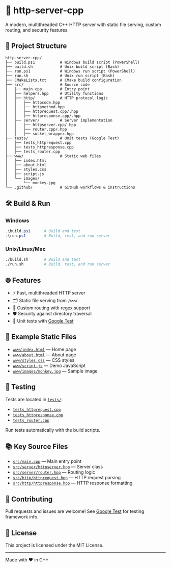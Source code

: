 # 🚀 http-server-cpp

A modern, multithreaded C++ HTTP server with static file serving, custom routing, and security features.

## 📁 Project Structure

```
http-server-cpp/
├── build.ps1           # Windows build script (PowerShell)
├── build.sh            # Unix build script (Bash)
├── run.ps1             # Windows run script (PowerShell)
├── run.sh              # Unix run script (Bash)
├── CMakeLists.txt      # CMake build configuration
├── src/                # Source code
│   ├── main.cpp        # Entry point
│   ├── helpers.hpp     # Utility functions
│   ├── http/           # HTTP protocol logic
│   │   ├── httpcode.hpp
│   │   ├── httpmethod.hpp
│   │   ├── httprequest.cpp/.hpp
│   │   ├── httpresponse.cpp/.hpp
│   ├── server/         # Server implementation
│   │   ├── httpserver.cpp/.hpp
│   │   ├── router.cpp/.hpp
│   │   ├── socket_wrapper.hpp
├── tests/              # Unit tests (Google Test)
│   ├── tests_httprequest.cpp
│   ├── tests_httpresponse.cpp
│   ├── tests_router.cpp
├── www/                # Static web files
│   ├── index.html
│   ├── about.html
│   ├── styles.css
│   ├── script.js
│   └── images/
│       └── monkey.jpg
└── .github/            # GitHub workflows & instructions
```

## 🛠️ Build & Run

### Windows
```powershell
.\build.ps1      # Build and test
.\run.ps1        # Build, test, and run server
```

### Unix/Linux/Mac
```bash
./build.sh       # Build and test
./run.sh         # Build, test, and run server
```

## 🌐 Features
- ⚡ Fast, multithreaded HTTP server
- 🗂️ Static file serving from `/www`
- 🔀 Custom routing with regex support
- 🛡️ Security against directory traversal
- 🧪 Unit tests with [Google Test](https://github.com/google/googletest)

## 📄 Example Static Files
- [`www/index.html`](./www/index.html) — Home page
- [`www/about.html`](./www/about.html) — About page
- [`www/styles.css`](./www/styles.css) — CSS styles
- [`www/script.js`](./www/script.js) — Demo JavaScript
- [`www/images/monkey.jpg`](./www/images/monkey.jpg) — Sample image

## 🧪 Testing
Tests are located in [`tests/`](./tests/):
- [`tests_httprequest.cpp`](./tests/tests_httprequest.cpp)
- [`tests_httpresponse.cpp`](./tests/tests_httpresponse.cpp)
- [`tests_router.cpp`](./tests/tests_router.cpp)

Run tests automatically with the build scripts.

## 📚 Key Source Files
- [`src/main.cpp`](./src/main.cpp) — Main entry point
- [`src/server/httpserver.hpp`](./src/server/httpserver.hpp) — Server class
- [`src/server/router.hpp`](./src/server/router.hpp) — Routing logic
- [`src/http/httprequest.hpp`](./src/http/httprequest.hpp) — HTTP request parsing
- [`src/http/httpresponse.hpp`](./src/http/httpresponse.hpp) — HTTP response formatting

## 🤝 Contributing
Pull requests and issues are welcome! See [Google Test](https://github.com/google/googletest) for testing framework info.

## 📄 License
This project is licensed under the MIT License.

---
Made with ❤️ in C++
